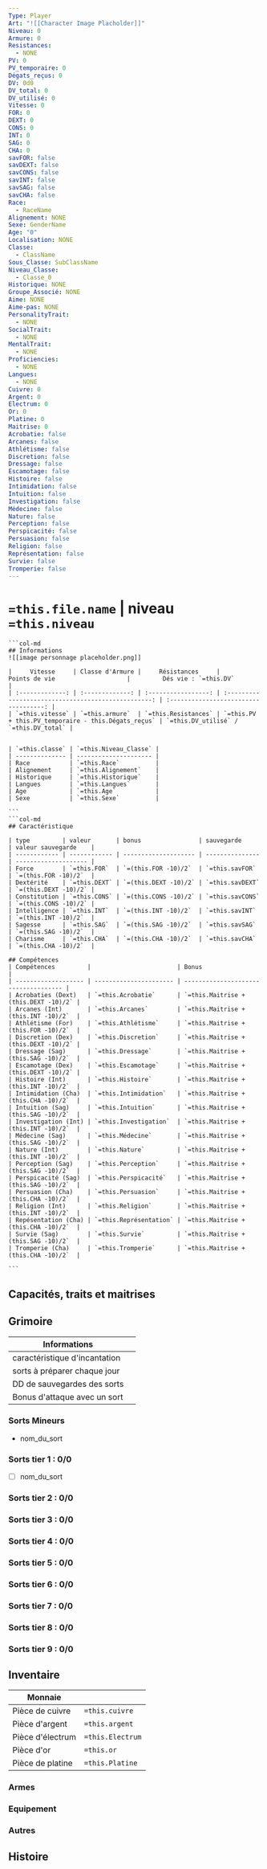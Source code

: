 ```yaml
---
Type: Player
Art: "![[Character Image Placholder]]"
Niveau: 0
Armure: 0
Resistances:
  - NONE
PV: 0
PV_temporaire: 0
Dégats_reçus: 0
DV: 0d0
DV_total: 0
DV_utilisé: 0
Vitesse: 0
FOR: 0
DEXT: 0
CONS: 0
INT: 0
SAG: 0
CHA: 0
savFOR: false
savDEXT: false
savCONS: false
savINT: false
savSAG: false
savCHA: false
Race:
  - RaceName
Alignement: NONE
Sexe: GenderName
Age: "0"
Localisation: NONE
Classe:
  - ClassName
Sous_Classe: SubClassName
Niveau_Classe:
  - Classe_0
Historique: NONE
Groupe_Associé: NONE
Aime: NONE
Aime-pas: NONE
PersonalityTrait:
  - NONE
SocialTrait:
  - NONE
MentalTrait:
  - NONE
Proficiencies:
  - NONE
Langues:
  - NONE
Cuivre: 0
Argent: 0
Electrum: 0
Or: 0
Platine: 0
Maitrise: 0
Acrobatie: false
Arcanes: false
Athlétisme: false
Discretion: false
Dressage: false
Escamotage: false
Histoire: false
Intimidation: false
Intuition: false
Investigation: false
Médecine: false
Nature: false
Perception: false
Perspicacité: false
Persuasion: false
Religion: false
Représentation: false
Survie: false
Tromperie: false
---
```

# `=this.file.name` | niveau `=this.niveau`
````col
```col-md 
## Informations
![[image personnage placeholder.png]]

|     Vitesse     | Classe d'Armure |     Résistances     |                    Points de vie                    |         Dés vie : `=this.DV`          |
| :-------------: | :-------------: | :-----------------: | :-------------------------------------------------: | :-----------------------------------: |
| `=this.vitesse` | `=this.armure`  | `=this.Resistances` | `=this.PV + this.PV_temporaire - this.Dégats_reçus` | `=this.DV_utilisé` / `=this.DV_total` |


| `=this.classe` | `=this.Niveau_Classe` |
| -------------- | --------------------- |
| Race           | `=this.Race`          |
| Alignement     | `=this.Alignement`    |
| Historique     | `=this.Historique`    |
| Langues        | `=this.Langues`       |
| Age            | `=this.Age`           |
| Sexe           | `=this.Sexe`          |

``` 
```col-md 
## Caractéristique

| type         | valeur       | bonus                | sauvegarde      | valeur sauvegarde    |
| ------------ | ------------ | -------------------- | --------------- | -------------------- |
| Force        | `=this.FOR`  | `=(this.FOR -10)/2`  | `=this.savFOR`  | `=(this.FOR -10)/2`  |
| Dextérité    | `=this.DEXT` | `=(this.DEXT -10)/2` | `=this.savDEXT` | `=(this.DEXT -10)/2` |
| Constitution | `=this.CONS` | `=(this.CONS -10)/2` | `=this.savCONS` | `=(this.CONS -10)/2` |
| Intelligence | `=this.INT`  | `=(this.INT -10)/2`  | `=this.savINT`  | `=(this.INT -10)/2`  |
| Sagesse      | `=this.SAG`  | `=(this.SAG -10)/2`  | `=this.savSAG`  | `=(this.SAG -10)/2`  |
| Charisme     | `=this.CHA`  | `=(this.CHA -10)/2`  | `=this.savCHA`  | `=(this.CHA -10)/2`  |

## Compétences
| Compétences         |                        | Bonus                                |
| ------------------- | ---------------------- | ------------------------------------ |
| Acrobaties (Dext)   | `=this.Acrobatie`      | `=this.Maitrise + (this.DEXT -10)/2` |
| Arcanes (Int)       | `=this.Arcanes`        | `=this.Maitrise + (this.INT -10)/2`  |
| Athlétisme (For)    | `=this.Athlétisme`     | `=this.Maitrise + (this.FOR -10)/2`  |
| Discretion (Dex)    | `=this.Discretion`     | `=this.Maitrise + (this.DEXT -10)/2` |
| Dressage (Sag)      | `=this.Dressage`       | `=this.Maitrise + (this.SAG -10)/2`  |
| Escamotage (Dex)    | `=this.Escamotage`     | `=this.Maitrise + (this.DEXT -10)/2` |
| Histoire (Int)      | `=this.Histoire`       | `=this.Maitrise + (this.INT -10)/2`  |
| Intimidation (Cha)  | `=this.Intimidation`   | `=this.Maitrise + (this.CHA -10)/2`  |
| Intuition (Sag)     | `=this.Intuition`      | `=this.Maitrise + (this.SAG -10)/2`  |
| Investigation (Int) | `=this.Investigation`  | `=this.Maitrise + (this.INT -10)/2`  |
| Médecine (Sag)      | `=this.Médecine`       | `=this.Maitrise + (this.SAG -10)/2`  |
| Nature (Int)        | `=this.Nature`         | `=this.Maitrise + (this.INT -10)/2`  |
| Perception (Sag)    | `=this.Perception`     | `=this.Maitrise + (this.SAG -10)/2`  |
| Perspicacité (Sag)  | `=this.Perspicacité`   | `=this.Maitrise + (this.SAG -10)/2`  |
| Persuasion (Cha)    | `=this.Persuasion`     | `=this.Maitrise + (this.CHA -10)/2`  |
| Religion (Int)      | `=this.Religion`       | `=this.Maitrise + (this.INT -10)/2`  |
| Repésentation (Cha) | `=this.Représentation` | `=this.Maitrise + (this.CHA -10)/2`  |
| Survie (Sag)        | `=this.Survie`         | `=this.Maitrise + (this.SAG -10)/2`  |
| Tromperie (Cha)     | `=this.Tromperie`      | `=this.Maitrise + (this.CHA -10)/2`  |

``` 
````
## Capacités, traits et maitrises


## Grimoire

| Informations                  |     |
| ----------------------------- | --- |
| caractéristique d'incantation |     |
| sorts à préparer chaque jour  |     |
| DD de sauvegardes des sorts   |     |
| Bonus d'attaque avec un sort  |     |
### Sorts Mineurs

- nom_du_sort
### Sorts tier 1 : 0/0

- [ ] nom_du_sort
### Sorts tier 2 : 0/0

### Sorts tier 3 : 0/0

### Sorts tier 4 : 0/0

### Sorts tier 5 : 0/0

### Sorts tier 6 : 0/0

### Sorts tier 7 : 0/0

### Sorts tier 8 : 0/0

### Sorts tier 9 : 0/0

## Inventaire

| Monnaie          |                  |
| ---------------- | ---------------- |
| Pièce de cuivre  | `=this.cuivre`   |
| Pièce d'argent   | `=this.argent`   |
| Pièce d'électrum | `=this.Electrum` |
| Pièce d'or       | `=this.or`       |
| Pièce de platine | `=this.Platine`  |
### Armes
### Equipement
### Autres
## Histoire
